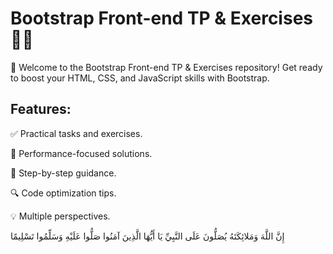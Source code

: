 # Bootstrap Front-end TP & Exercises 👩‍💻

🚀 Welcome to the Bootstrap Front-end TP & Exercises repository! Get ready to boost your HTML, CSS, and JavaScript skills with Bootstrap.

## Features:

✅ Practical tasks and exercises.

🚀 Performance-focused solutions.

📝 Step-by-step guidance.

🔍 Code optimization tips.

💡 Multiple perspectives.

إِنَّ اللَّهَ وَمَلائِكَتَهُ يُصَلُّونَ عَلَى النَّبِيِّ يَا أَيُّهَا الَّذِينَ آمَنُوا صَلُّوا عَلَيْهِ وَسَلِّمُوا تَسْلِيمًا

